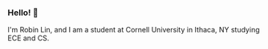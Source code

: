 ### Hello! 👋

I'm Robin Lin, and I am a student at Cornell University in Ithaca, NY studying ECE and CS. 
